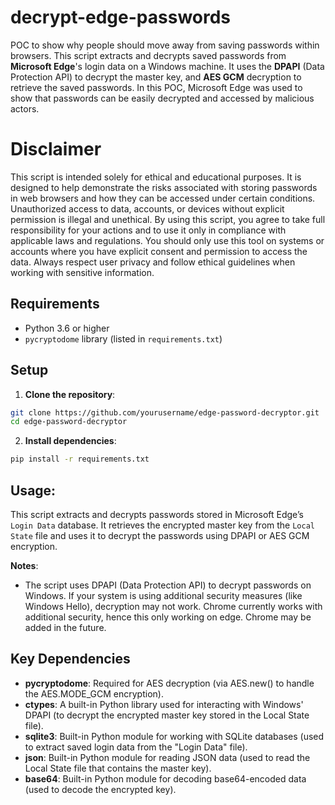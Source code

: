 # decrypt-edge-passwords
POC to show why people should move away from saving passwords within browsers. 
This script extracts and decrypts saved passwords from **Microsoft Edge**'s login data on a Windows machine. It uses the **DPAPI** (Data Protection API) to decrypt the master key, and **AES GCM** decryption to retrieve the saved passwords.
In this POC, Microsoft Edge was used to show that passwords can be easily decrypted and accessed by malicious actors. 

# Disclaimer
This script is intended solely for ethical and educational purposes. It is designed to help demonstrate the risks associated with storing passwords in web browsers and how they can be accessed under certain conditions. Unauthorized access to data, accounts, or devices without explicit permission is illegal and unethical.
By using this script, you agree to take full responsibility for your actions and to use it only in compliance with applicable laws and regulations. You should only use this tool on systems or accounts where you have explicit consent and permission to access the data. Always respect user privacy and follow ethical guidelines when working with sensitive information.

## Requirements
- Python 3.6 or higher
- `pycryptodome` library (listed in `requirements.txt`)

## Setup

1. **Clone the repository**:

```bash
git clone https://github.com/yourusername/edge-password-decryptor.git
cd edge-password-decryptor
 ```
2. **Install dependencies**:
```bash
pip install -r requirements.txt
```
## Usage:
 This script extracts and decrypts passwords stored in Microsoft Edge’s `Login Data` database. It retrieves the encrypted master key from the `Local State` file and uses it to decrypt the passwords using DPAPI or AES GCM encryption.

**Notes**:
- The script uses DPAPI (Data Protection API) to decrypt passwords on Windows. If your system is using additional security measures (like Windows Hello), decryption may not work. Chrome currently works with additional security, hence this only working on edge. Chrome may be added in the future.

## Key Dependencies
 - **pycryptodome**: Required for AES decryption (via AES.new() to handle the AES.MODE_GCM encryption).
 - **ctypes**: A built-in Python library used for interacting with Windows' DPAPI (to decrypt the encrypted master key stored in the Local State file).
 - **sqlite3**: Built-in Python module for working with SQLite databases (used to extract saved login data from the "Login Data" file).
 - **json**: Built-in Python module for reading JSON data (used to read the Local State file that contains the master key).
 - **base64**: Built-in Python module for decoding base64-encoded data (used to decode the encrypted key).
